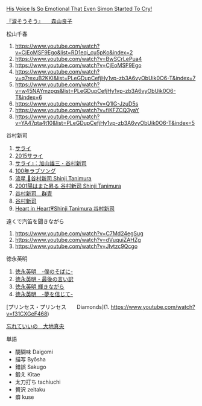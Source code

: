 
[His Voice Is So Emotional That Even Simon Started To Cry!](https://www.youtube.com/watch?v=eHiH1NytwjM)

[『涙そうそう』　　森山良子](https://www.youtube.com/watch?v=pISpugSrtoY)

松山千春
1. https://www.youtube.com/watch?v=CjEoMSF9Ego&list=RD1eqi_cu5pKo&index=2
1. https://www.youtube.com/watch?v=BwSCrLePua4
1. https://www.youtube.com/watch?v=CjEoMSF9Ego
1. https://www.youtube.com/watch?v=q7rexuB2KKI&list=PLeGDupCefjHy1vp-zb3A6vyObUik0O6-T&index=7
1. https://www.youtube.com/watch?v=w45NAYmzpgs&list=PLeGDupCefjHy1vp-zb3A6vyObUik0O6-T&index=6
1. https://www.youtube.com/watch?v=Q1lG-JzuD5s
1. https://www.youtube.com/watch?v=fiKFZCQ3yaY
1. https://www.youtube.com/watch?v=YA47pta4t10&list=PLeGDupCefjHy1vp-zb3A6vyObUik0O6-T&index=5

谷村新司
1. [サライ](https://www.youtube.com/watch?v=-_DhKeN-8xY)
1. [2015サライ ](https://www.youtube.com/watch?v=jpP-Q8DYHdA)
1. [サライ』：加山雄三・谷村新司](https://www.youtube.com/watch?v=QtSDGee7AkQ)
1. [100年ラブソング](https://www.youtube.com/watch?v=rgsua7OCpGo&list=RDrgsua7OCpGo&start_radio=1&t=152)
1. [流星 🌠谷村新司 Shinji Tanimura](https://www.youtube.com/watch?v=jmtKVDQWozo)
1. [2001陽はまた昇る 谷村新司 Shinji Tanimura](https://www.youtube.com/watch?v=3Al5PnWYnnw)
1. [谷村新司　群青](https://www.youtube.com/watch?v=hLObHOcr11k)
1. [谷村新司](http://www.tanimura.com)
1. [Heart in Heart💗Shinji Tanimura 谷村新司](https://www.youtube.com/watch?v=kcJr_AExTOA)

遠くで汽笛を聞きながら
1. https://www.youtube.com/watch?v=C7Md24egSug
1. https://www.youtube.com/watch?v=dVuquiZAHZg
1. https://www.youtube.com/watch?v=Jlvtzc9Qcgo

徳永英明
1. [徳永英明　-僕のそばに-](https://www.youtube.com/watch?v=30TzN7L-V0A&list=RD30TzN7L-V0A&start_radio=1)
1. [徳永英明 - 最後の言い訳](https://www.youtube.com/watch?v=TyapKDAhr4E)
1. [徳永英明 輝きながら](https://www.youtube.com/watch?v=agfjU6y7J0I)
1. [徳永英明　-夢を信じて-](https://www.youtube.com/watch?v=D7CssS7G_CQ)

[プリンセス・プリンセス　　Diamonds](1. https://www.youtube.com/watch?v=f31CXGeF468)

[忘れていいの　大地真央](https://www.youtube.com/watch?v=AQE8UT9qsy0)

単語
- 醍醐味 Daigomi
- 描写 Byōsha
- 錯誤 Sakugo
- 鍛え Kitae
- 太刀打ち tachiuchi
- 贅沢 zeitaku
- 癖 kuse

